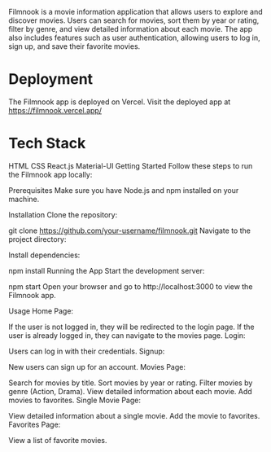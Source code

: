 Filmnook is a movie information application that allows users to explore and discover movies. Users can search for movies, sort them by year or rating, filter by genre, and view detailed information about each movie. The app also includes features such as user authentication, allowing users to log in, sign up, and save their favorite movies.


 # Deployment



The Filmnook app is deployed on Vercel. Visit the deployed app at 
https://filmnook.vercel.app/





# Tech Stack
HTML
CSS
React.js
Material-UI
Getting Started
Follow these steps to run the Filmnook app locally:

Prerequisites
Make sure you have Node.js and npm installed on your machine.

Installation
Clone the repository:



git clone https://github.com/your-username/filmnook.git
Navigate to the project directory:


Install dependencies:


npm install
Running the App
Start the development server:


npm start
Open your browser and go to http://localhost:3000 to view the Filmnook app.

Usage
Home Page:

If the user is not logged in, they will be redirected to the login page.
If the user is already logged in, they can navigate to the movies page.
Login:

Users can log in with their credentials.
Signup:

New users can sign up for an account.
Movies Page:

Search for movies by title.
Sort movies by year or rating.
Filter movies by genre (Action, Drama).
View detailed information about each movie.
Add movies to favorites.
Single Movie Page:

View detailed information about a single movie.
Add the movie to favorites.
Favorites Page:

View a list of favorite movies.
